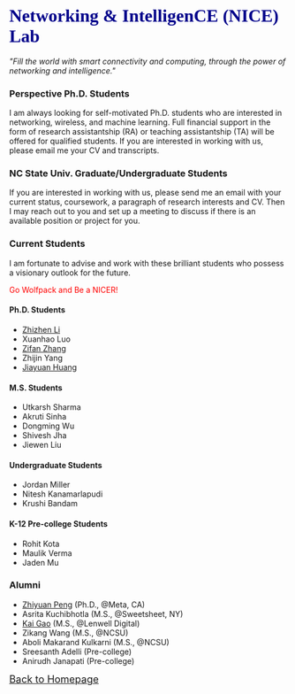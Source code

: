 <!-- [<u><font size='4'>ABOUT</font></u>](#j1) &emsp;[<u><font size='4'>NEWS</font></u>](https://yuchen-sh.github.io/News) &emsp;[<u><font size='4'>COURSEWORK</font></u>](https://yuchen-sh.github.io/Coursework) &emsp;[<u><font size='4'>EXPERIENCES</font></u>](https://yuchen-sh.github.io/EXPERIENCES) &emsp;[<u><font size='4'>PUBLICATIONS</font></u>](https://yuchen-sh.github.io/Recent-Publications/) &emsp; [<u><font size='4'>PROJECTS</font></u>](https://yuchen-sh.github.io/Projects/) &emsp; [<u><font size='4'>AWARDS</font></u>](https://yuchen-sh.github.io/AWARDS) &emsp; [<u><font size='4'>SERVICES & SKILLS</font></u>](https://yuchen-sh.github.io/SERVICES-SKILLS) -->


<!-- <table border="0" align="center">
     <tr>
          <td width="60%">
            <h1><font face="Times" size='5' color='darkblue'>YUCHEN LIU</font></h1>
            <p><b>Assistant Professor, North Carolina State University</font></b></p>
            <p><b>School of Electrical and Computer Engineering</b></p>  
            <p><b>Email: yuchen.liu at ncsu.edu, yuchen.liu.sn at gmail.com</b></p>
            <p><b><i>"Think deeply, think more."</i></b></p>
          </td>
          <td width="40%">
            <head>   
            <style>   
               #img1{transform:rotate(0deg);}
            </style>
            </head>
            <div align=center>
            <img id="img1" src="/Yuchen_1.png" width="90%" height="90%">
            </div>
          </td>
     </tr>
</table> -->

## <span id="j1"><font color='darkblue' face="Georgia" size='6'>Networking & IntelligenCE (NICE) Lab </font></span> <!--<br/> (NICE) Lab</font></span>-->
<!-- ## I am currently on the academic job market. -->

<!-- <i><span id="j1"><font color='' face="Georgia" size='4'> "Fill the world with smart connectivity, through the power of networking and intelligence."</font></span></i> -->
*"Fill the world with smart connectivity and computing, through the power of networking and intelligence."*

### Perspective Ph.D. Students

I am always looking for self-motivated Ph.D. students who are interested in networking, wireless, and machine learning. Full financial support in the form of research assistantship (RA) or teaching assistantship (TA) will be offered for qualified students. If you are interested in working with us, please email me your CV and transcripts.

### NC State Univ. Graduate/Undergraduate Students

If you are interested in working with us, please send me an email with your current status, coursework, a paragraph of research interests and CV. Then I may reach out to you and set up a meeting to discuss if there is an available position or project for you.


### Current Students

I am fortunate to advise and work with these brilliant students who possess a visionary outlook for the future. 

<font color='red'>Go Wolfpack and Be a NICER!</font>

<!-- #### Postdoctoral Researcher
* [Zhiyuan Peng](https://jerrypeng21cuhk.github.io/)-->

#### Ph.D. Students
* [Zhizhen Li](https://www.linkedin.com/in/zhizhen-li-6367521b3/) <!-- (Fall 2022-; M.S. in Georgia Institute of Technology) -->
* Xuanhao Luo
* [Zifan Zhang](https://zifanzhang.com/)
* Zhijin Yang
* [Jiayuan Huang](https://www.linkedin.com/in/jiayuan-huang-5b1548249/)
<!--* Zhiyuan Peng (co-advised with Dr. DK Xu)-->

#### M.S. Students
* Utkarsh Sharma
* Akruti Sinha
* Dongming Wu
* Shivesh Jha
* Jiewen Liu

#### Undergraduate Students
* Jordan Miller
* Nitesh Kanamarlapudi
* Krushi Bandam

#### K-12 Pre-college Students
<!--* Sreesanth Adelli-->
* Rohit Kota
* Maulik Verma
* Jaden Mu

### Alumni
* [Zhiyuan Peng](https://jerrypeng21cuhk.github.io/) (Ph.D., @Meta, CA)
* Asrita Kuchibhotla (M.S., @Sweetsheet, NY)
* [Kai Gao](https://www.linkedin.com/in/kai-gao-30292321a/) (M.S., @Lenwell Digital)
* Zikang Wang (M.S., @NCSU)
* Aboli Makarand Kulkarni (M.S., @NCSU)
* Sreesanth Adelli (Pre-college)
* Anirudh Janapati (Pre-college)


<!-- (Under construction.) -->


[<u><font size='4'>Back to Homepage</font></u>](https://yuchen-sh.github.io)


